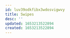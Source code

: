 ```yaml
---
id: luv39odkfibx3wdosvigwvy
title: Swipes
desc: ''
updated: 1653213522894
created: 1653213522894
---
```


